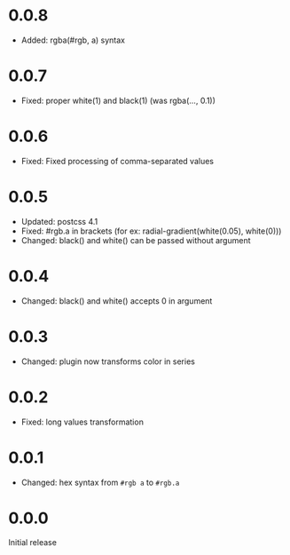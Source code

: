 # 0.0.8

- Added: rgba(#rgb, a) syntax

# 0.0.7

- Fixed: proper white(1) and black(1) (was rgba(..., 0.1))

# 0.0.6

- Fixed: Fixed processing of comma-separated values

# 0.0.5

- Updated: postcss 4.1
- Fixed: #rgb.a in brackets (for ex: radial-gradient(white(0.05), white(0)))
- Changed: black() and white() can be passed without argument

# 0.0.4

- Changed: black() and white() accepts 0 in argument

# 0.0.3

- Changed: plugin now transforms color in series

# 0.0.2

- Fixed: long values transformation

# 0.0.1

- Changed: hex syntax from `#rgb a` to `#rgb.a`

# 0.0.0

Initial release
